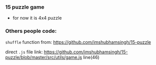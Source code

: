 ### 15 puzzle game

- for now it is 4x4 puzzle

### Others people code:

`shuffle` function from: https://github.com/imshubhamsingh/15-puzzle

direct `.js` file link: https://github.com/imshubhamsingh/15-puzzle/blob/master/src/utils/game.js line(46)
